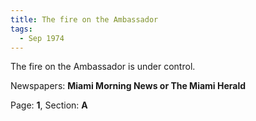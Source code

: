 ```yaml
---  
title: The fire on the Ambassador  
tags:  
  - Sep 1974  
---  
```

  
The fire on the Ambassador is under control.  
  
Newspapers: **Miami Morning News or The Miami Herald**  
  
Page: **1**, Section: **A** 
